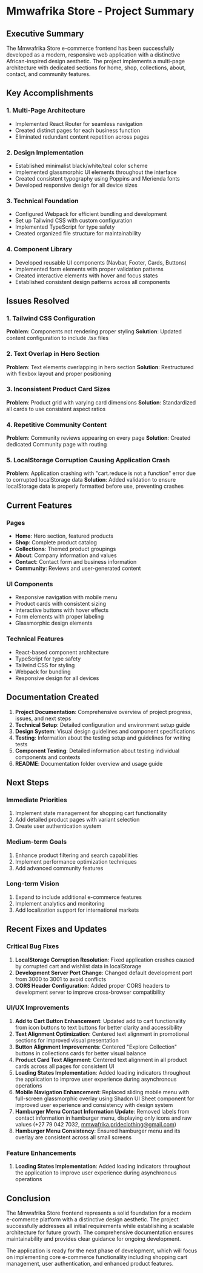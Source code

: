 # Mmwafrika Store - Project Summary

## Executive Summary

The Mmwafrika Store e-commerce frontend has been successfully developed as a modern, responsive web application with a distinctive African-inspired design aesthetic. The project implements a multi-page architecture with dedicated sections for home, shop, collections, about, contact, and community features.

## Key Accomplishments

### 1. Multi-Page Architecture
- Implemented React Router for seamless navigation
- Created distinct pages for each business function
- Eliminated redundant content repetition across pages

### 2. Design Implementation
- Established minimalist black/white/teal color scheme
- Implemented glassmorphic UI elements throughout the interface
- Created consistent typography using Poppins and Merienda fonts
- Developed responsive design for all device sizes

### 3. Technical Foundation
- Configured Webpack for efficient bundling and development
- Set up Tailwind CSS with custom configuration
- Implemented TypeScript for type safety
- Created organized file structure for maintainability

### 4. Component Library
- Developed reusable UI components (Navbar, Footer, Cards, Buttons)
- Implemented form elements with proper validation patterns
- Created interactive elements with hover and focus states
- Established consistent design patterns across all components

## Issues Resolved

### 1. Tailwind CSS Configuration
**Problem**: Components not rendering proper styling
**Solution**: Updated content configuration to include .tsx files

### 2. Text Overlap in Hero Section
**Problem**: Text elements overlapping in hero section
**Solution**: Restructured with flexbox layout and proper positioning

### 3. Inconsistent Product Card Sizes
**Problem**: Product grid with varying card dimensions
**Solution**: Standardized all cards to use consistent aspect ratios

### 4. Repetitive Community Content
**Problem**: Community reviews appearing on every page
**Solution**: Created dedicated Community page with routing

### 5. LocalStorage Corruption Causing Application Crash
**Problem**: Application crashing with "cart.reduce is not a function" error due to corrupted localStorage data
**Solution**: Added validation to ensure localStorage data is properly formatted before use, preventing crashes

## Current Features

### Pages
- **Home**: Hero section, featured products
- **Shop**: Complete product catalog
- **Collections**: Themed product groupings
- **About**: Company information and values
- **Contact**: Contact form and business information
- **Community**: Reviews and user-generated content

### UI Components
- Responsive navigation with mobile menu
- Product cards with consistent sizing
- Interactive buttons with hover effects
- Form elements with proper labeling
- Glassmorphic design elements

### Technical Features
- React-based component architecture
- TypeScript for type safety
- Tailwind CSS for styling
- Webpack for bundling
- Responsive design for all devices

## Documentation Created

1. **Project Documentation**: Comprehensive overview of project progress, issues, and next steps
2. **Technical Setup**: Detailed configuration and environment setup guide
3. **Design System**: Visual design guidelines and component specifications
4. **Testing**: Information about the testing setup and guidelines for writing tests
5. **Component Testing**: Detailed information about testing individual components and contexts
6. **README**: Documentation folder overview and usage guide

## Next Steps

### Immediate Priorities
1. Implement state management for shopping cart functionality
2. Add detailed product pages with variant selection
3. Create user authentication system

### Medium-term Goals
1. Enhance product filtering and search capabilities
2. Implement performance optimization techniques
3. Add advanced community features

### Long-term Vision
1. Expand to include additional e-commerce features
2. Implement analytics and monitoring
3. Add localization support for international markets

## Recent Fixes and Updates

### Critical Bug Fixes
1. **LocalStorage Corruption Resolution**: Fixed application crashes caused by corrupted cart and wishlist data in localStorage
2. **Development Server Port Change**: Changed default development port from 3000 to 3001 to avoid conflicts
3. **CORS Header Configuration**: Added proper CORS headers to development server to improve cross-browser compatibility

### UI/UX Improvements
1. **Add to Cart Button Enhancement**: Updated add to cart functionality from icon buttons to text buttons for better clarity and accessibility
2. **Text Alignment Optimization**: Centered text alignment in promotional sections for improved visual presentation
3. **Button Alignment Improvements**: Centered "Explore Collection" buttons in collections cards for better visual balance
4. **Product Card Text Alignment**: Centered text alignment in all product cards across all pages for consistent UI
5. **Loading States Implementation**: Added loading indicators throughout the application to improve user experience during asynchronous operations
6. **Mobile Navigation Enhancement**: Replaced sliding mobile menu with full-screen glassmorphic overlay using Shadcn UI Sheet component for improved user experience and consistency with design system
7. **Hamburger Menu Contact Information Update**: Removed labels from contact information in hamburger menu, displaying only icons and raw values (+27 79 042 7032, mmwafrika.prideclothing@gmail.com)
8. **Hamburger Menu Consistency**: Ensured hamburger menu and its overlay are consistent across all small screens

### Feature Enhancements
1. **Loading States Implementation**: Added loading indicators throughout the application to improve user experience during asynchronous operations

## Conclusion

The Mmwafrika Store frontend represents a solid foundation for a modern e-commerce platform with a distinctive design aesthetic. The project successfully addresses all initial requirements while establishing a scalable architecture for future growth. The comprehensive documentation ensures maintainability and provides clear guidance for ongoing development.

The application is ready for the next phase of development, which will focus on implementing core e-commerce functionality including shopping cart management, user authentication, and enhanced product features.